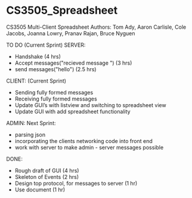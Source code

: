 # CS3505_Spreadsheet
CS3505 Multi-Client Spreadsheet
Authors: Tom Ady, Aaron Carlisle, Cole Jacobs, Joanna Lowry, Pranav Rajan, Bruce Nyguen

TO DO (Current Sprint)
SERVER:
- Handshake (4 hrs)
- Accept messages("recieved message ") (3 hrs)
- send messages("hello") (2.5 hrs)

CLIENT:
(Current Sprint)
- Sending fully formed messages
- Receiving fully formed messages
- Update GUI’s with listview and switching to spreadsheet view
- Update GUI with add spreadsheet functionality



ADMIN:
  Next Sprint:
  - parsing json
  - incorporating the clients networking code into front end
  - work with server to make admin - server messages possible


  DONE:
  - Rough draft of GUI (4 hrs)
  - Skeleton of Events (2 hrs)
  - Design top protocol, for messages to server (1 hr)
  - Use document (1 hr)
